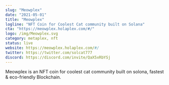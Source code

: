 ```yaml
---
slug: "Meowplex"
date: "2021-05-01"
title: "Meowplex"
logline: "NFT Coin for Coolest Cat community built on Solana"
cta: "https://meowplex.holaplex.com/#/"
logo: /img/Meowplex.svg
category: metaplex, nft
status: live
website: https://meowplex.holaplex.com/#/
twitter: https://twitter.com/solcat777
discord: https://discord.com/invite/QaX5xRbYSj
---
```


Meowplex is an NFT coin for coolest cat community built on solona, fastest & eco-friendly Blockchain.
